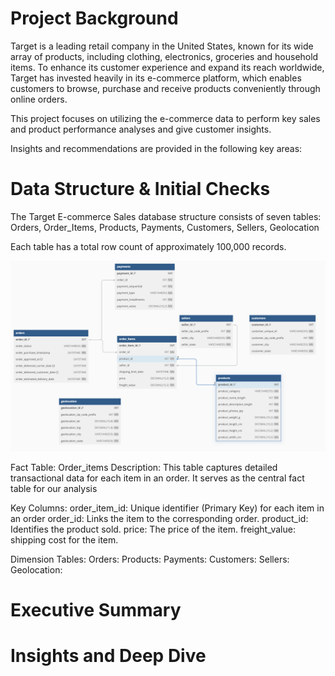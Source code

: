 # Project Background

Target is a leading retail company in the United States, known for its wide array of products, including clothing, electronics, groceries and household items. To enhance its customer experience and expand its reach worldwide, Target has invested heavily in its e-commerce platform, which enables customers to browse, purchase and receive products conveniently through online orders.

This project focuses on utilizing the e-commerce data to perform key sales and product performance analyses and give customer insights.

Insights and recommendations are provided in the following key areas:




# Data Structure & Initial Checks

The Target E-commerce Sales database structure consists of seven tables: Orders, Order_Items, Products, Payments, Customers, Sellers, Geolocation

Each table has a total row count of approximately 100,000 records.

<img width="1080" alt="Target ERD Diagram" src="https://github.com/JevaughnNewman/Target-E-Commerce-Sales-Data-Project/blob/52db85a0e08683a076ff188a6593d4d4ef174f9d/Target%20ERD%20Diagram.png">



Fact Table: Order_items
  Description: This table captures detailed transactional data for each item in an order. It serves as the central fact table for our analysis
  
  Key Columns: 
    order_item_id: Unique identifier (Primary Key) for each item in an order
    order_id: Links the item to the corresponding order.
    product_id: Identifies the product sold.
    price: The price of the item.
    freight_value: shipping cost for the item.

Dimension Tables: 
  Orders: 
  Products: 
  Payments: 
  Customers: 
  Sellers:
  Geolocation:



# Executive Summary




# Insights and Deep Dive
